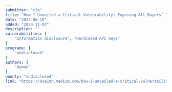 ```yaml
---
submitter: "c2a"
title: "How I Unveiled a Critical Vulnerability: Exposing All Buyers’ Invoices PII with a Single Trick"
date: "2023-06-19"
added: "2024-11-03"
description: ""
vulnerabilities: [
    "Information disclosure", "Hardcoded API keys"
]
programs: [
    "undisclosed"
]
authors: [
    "Ayman"
]
bounty: "undisclosed"
link: "https://0xa1mn.medium.com/how-i-unveiled-a-critical-vulnerability-exposing-all-buyers-invoices-pii-with-a-single-trick-691fd410fd7a"
---
```




